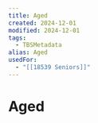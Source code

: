```yaml
---
title: Aged
created: 2024-12-01
modified: 2024-12-01
tags:
  - TBSMetadata
alias: Aged
usedFor:
  - "[[18539 Seniors]]"
---
```

# Aged
